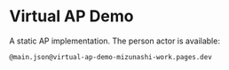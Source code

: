# Virtual AP Demo

A static AP implementation. The person actor is available:

`@main.json@virtual-ap-demo-mizunashi-work.pages.dev`
